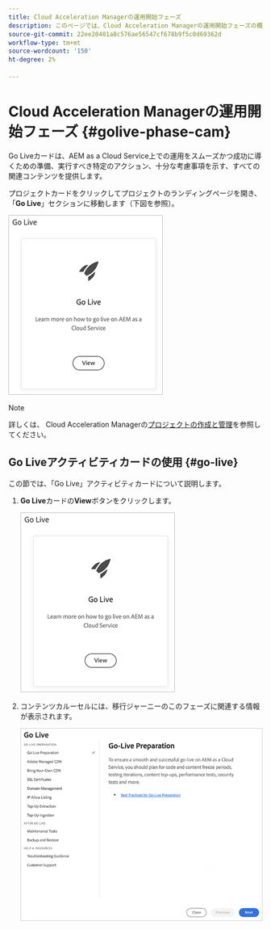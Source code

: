 ```yaml
---
title: Cloud Acceleration Managerの運用開始フェーズ
description: このページでは、Cloud Acceleration Managerの運用開始フェーズの概要を説明します。
source-git-commit: 22ee20401a8c576ae56547cf678b9f5c0d69362d
workflow-type: tm+mt
source-wordcount: '150'
ht-degree: 2%

---
```



# Cloud Acceleration Managerの運用開始フェーズ {#golive-phase-cam}

Go Liveカードは、AEM as a Cloud Service上での運用をスムーズかつ成功に導くための準備、実行すべき特定のアクション、十分な考慮事項を示す、すべての関連コンテンツを提供します。

プロジェクトカードをクリックしてプロジェクトのランディングページを開き、「**Go Live**」セクションに移動します（下図を参照）。

![画像](/help/move-to-cloud-service/cloud-acceleration-manager/assets/golive-1.png)

>[!NOTE]
>詳しくは、 Cloud Acceleration Managerの[プロジェクトの作成と管理](https://experienceleague.adobe.com/docs/experience-manager-cloud-service/moving/cloud-acceleration-manager/using-cam/getting-started-cam.html?lang=en#create-project)を参照してください。


## Go Liveアクティビティカードの使用 {#go-live}

この節では、「Go Live」アクティビティカードについて説明します。

1. **Go Live**&#x200B;カードの&#x200B;**View**&#x200B;ボタンをクリックします。

   ![画像](/help/move-to-cloud-service/cloud-acceleration-manager/assets/golive-1.png)

1. コンテンツカルーセルには、移行ジャーニーのこのフェーズに関連する情報が表示されます。

   ![画像](/help/move-to-cloud-service/cloud-acceleration-manager/assets/golive-2.png)
